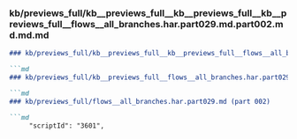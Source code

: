 ### kb/previews_full/kb__previews_full__kb__previews_full__kb__previews_full__flows__all_branches.har.part029.md.part002.md.md.md

```md
### kb/previews_full/kb__previews_full__kb__previews_full__flows__all_branches.har.part029.md.part002.md.md

```md
### kb/previews_full/kb__previews_full__flows__all_branches.har.part029.md.part002.md

```md
### kb/previews_full/flows__all_branches.har.part029.md (part 002)

```md
     "scriptId": "3601",
                     
```

```

```

```

```
